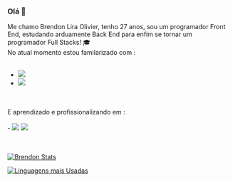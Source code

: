 ### Olá 👋

Me chamo Brendon Lira Olivier, tenho 27 anos, sou um programador Front End, estudando arduamente Back End para enfim se tornar um programador Full Stacks! :mortar_board:
<br>
No atual momento estou familarizado com :
<br>
<br>
- <img src="https://img.shields.io/badge/HTML5-E34F26?style=for-the-badge&logo=html5&logoColor=white" />
- <img src="https://img.shields.io/badge/CSS3-1572B6?style=for-the-badge&logo=css3&logoColor=white" />
<br>
<br>
E aprendizado e profissionalizando em :
<br>
<br>
  - <img src="https://img.shields.io/badge/JavaScript-F7DF1E?style=for-the-badge&logo=javascript&logoColor=black" />
  <img src="https://img.shields.io/badge/React-20232A?style=for-the-badge&logo=react&logoColor=61DAFB" />


<br>
<br>
<br>

[![Brendon Stats](https://github-readme-stats.vercel.app/api?username=BrendonOlivier)](https://github.com/anuraghazra/github-readme-stats)

[![Linguagens mais Usadas](https://github-readme-stats.vercel.app/api/top-langs/?username=BrendonOlivier)](https://github.com/anuraghazra/github-readme-stats)
